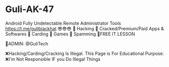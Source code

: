 # Guli-AK-47
Android Fully Undetectable Remote Administrator Tools
https://t.me/guliblackhat
😎😎😎
🔰 Hacking
🔰 Cracked/Premium/Paid Apps & Softwares 
🔰 Carding
🔰 Games
🔰 Spamming 
🔰FREE IT LESSON

🔵ADMIN: @GuliTech

❌Hacking/Carding/Cracking Is Illegal. This Page is For Educational Purpose. 
❌I'm Not Responsible IF you Do Illegal Things
